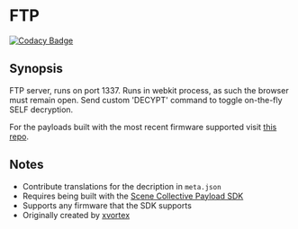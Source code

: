FTP
===
[![Codacy Badge](https://app.codacy.com/project/badge/Grade/)](https://www.codacy.com/gh/Scene-Collective/ps4-ftp/dashboard)

## Synopsis
FTP server, runs on port 1337. Runs in webkit process, as such the browser must remain open. Send custom 'DECYPT' command to toggle on-the-fly SELF decryption.

For the payloads built with the most recent firmware supported visit [this repo].

## Notes
- Contribute translations for the decription in `meta.json`
- Requires being built with the [Scene Collective Payload SDK]
- Supports any firmware that the SDK supports
- Originally created by [xvortex]

[//]: #
  [Scene Collective Payload SDK]: <https://github.com/Scene-Collective/ps4-payload-sdk>
  [this repo]: <https://github.com/Scene-Collective/ps4-payload-repo>
  [xvortex]: <https://github.com/xvortex/ps4-ftp-vtx>
